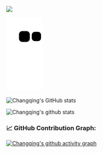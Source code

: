 <img src="https://github-readme-streak-stats.herokuapp.com/?user=thx1970s"></img>

<!--   grid-snake -->
![](https://raw.githubusercontent.com/thx1970s/thx1970s/main/assets/github-contribution-grid-snake.svg)

![Changqing's GitHub stats](https://github-readme-stats.vercel.app/api?username=thx1970s&include_all_commits=true&show_icons=true&theme=radical&bg_color=30,e96443,904e95&title_color=fff&text_color=fff)

![Changqing's github stats](https://github-readme-stats.vercel.app/api/top-langs/?username=thx1970s&theme=radical&layout=compact)

<!--   GitHub stats graph -->
### 📈 GitHub Contribution Graph:
[![Changqing's github activity graph](https://github-readme-activity-graph.cyclic.app/graph?username=Changqing&theme=github-compact)](https://github.com/Changqing/github-readme-activity-graph)
